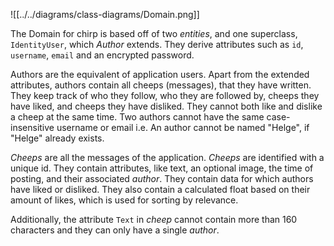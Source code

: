 

![[../../diagrams/class-diagrams/Domain.png]]


The Domain for chirp is based off of two *entities*, and one superclass, `IdentityUser`, which *Author* extends. They derive attributes such as `id`, `username`, `email` and an encrypted password.

Authors are the equivalent of application users. Apart from the extended attributes, authors contain all cheeps (messages), that they have written. They keep track of who they follow, who they are followed by, cheeps they have liked, and cheeps they have disliked.
They cannot both like and dislike a cheep at the same time.
Two authors cannot have the same case-insensitive username or email i.e. An author cannot be named "Helge", if "Helge" already exists.

*Cheeps* are all the messages of the application.
*Cheeps* are identified with a unique id.
They contain attributes, like text, an optional image, the time of posting, and their associated *author*.
They contain data for which authors have liked or disliked.
They also contain a calculated float based on their amount of likes, which is used for sorting by relevance.

Additionally, the attribute `Text` in *cheep* cannot contain more than 160 characters and they can only have a single *author*.

